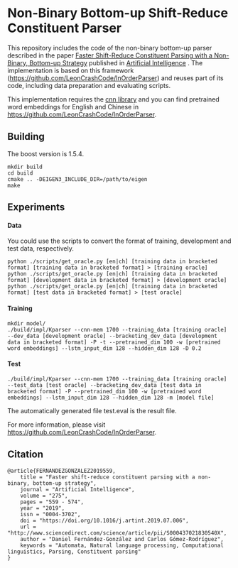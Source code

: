 # Non-Binary Bottom-up Shift-Reduce Constituent Parser
This repository includes the code of the non-binary bottom-up parser described in the paper [Faster Shift-Reduce Constituent Parsing with a Non-Binary, Bottom-up Strategy](http://doi.org/10.1007/s10462-017-9584-0) published in [Artificial Intelligence](https://www.sciencedirect.com/journal/artificial-intelligence) . The implementation is based on this framework (https://github.com/LeonCrashCode/InOrderParser) and reuses part of its code, including data preparation and evaluating scripts.

This implementation requires the [cnn library](https://github.com/clab/cnn-v1) and you can find pretrained word embeddings for English and Chinese in https://github.com/LeonCrashCode/InOrderParser. 

## Building
The boost version is 1.5.4.

    mkdir build
    cd build
    cmake .. -DEIGEN3_INCLUDE_DIR=/path/to/eigen
    make

## Experiments

#### Data

You could use the scripts to convert the format of training, development and test data, respectively.

    python ./scripts/get_oracle.py [en|ch] [training data in bracketed format] [training data in bracketed format] > [training oracle]
    python ./scripts/get_oracle.py [en|ch] [training data in bracketed format] [development data in bracketed format] > [development oracle]   
    python ./scripts/get_oracle.py [en|ch] [training data in bracketed format] [test data in bracketed format] > [test oracle]

#### Training

    mkdir model/
    ./build/impl/Kparser --cnn-mem 1700 --training_data [training oracle] --dev_data [development oracle] --bracketing_dev_data [development data in bracketed format] -P -t --pretrained_dim 100 -w [pretrained word embeddings] --lstm_input_dim 128 --hidden_dim 128 -D 0.2

#### Test
    
    ./build/impl/Kparser --cnn-mem 1700 --training_data [training oracle] --test_data [test oracle] --bracketing_dev_data [test data in bracketed format] -P --pretrained_dim 100 -w [pretrained word embeddings] --lstm_input_dim 128 --hidden_dim 128 -m [model file]

The automatically generated file test.eval is the result file.

For more information, please visit https://github.com/LeonCrashCode/InOrderParser.

## Citation
	@article{FERNANDEZGONZALEZ2019559,
		title = "Faster shift-reduce constituent parsing with a non-binary, bottom-up strategy",
		journal = "Artificial Intelligence",
		volume = "275",
		pages = "559 - 574",
		year = "2019",
		issn = "0004-3702",
		doi = "https://doi.org/10.1016/j.artint.2019.07.006",
		url = "http://www.sciencedirect.com/science/article/pii/S000437021830540X",
		author = "Daniel Fernández-González and Carlos Gómez-Rodríguez",
		keywords = "Automata, Natural language processing, Computational linguistics, Parsing, Constituent parsing"
	}

